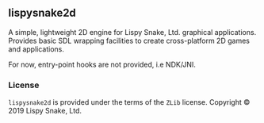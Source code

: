 ## lispysnake2d

A simple, lightweight 2D engine for Lispy Snake, Ltd. graphical applications.
Provides basic SDL wrapping facilities to create cross-platform 2D games
and applications.

For now, entry-point hooks are not provided, i.e NDK/JNI.

### License

`lispysnake2d` is provided under the terms of the `ZLib` license.
Copyright © 2019 Lispy Snake, Ltd.
